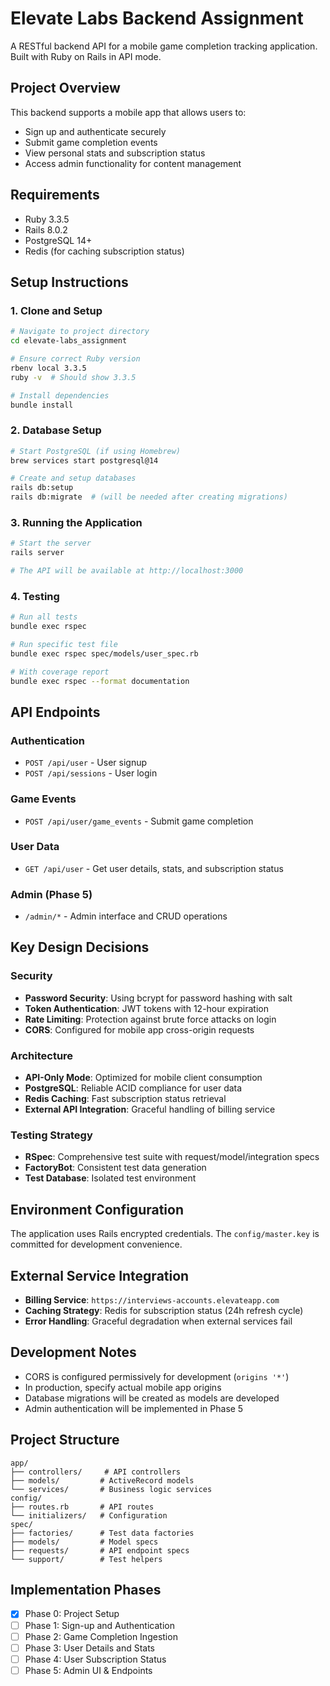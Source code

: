 # Elevate Labs Backend Assignment

A RESTful backend API for a mobile game completion tracking application. Built with Ruby on Rails in API mode.

## Project Overview

This backend supports a mobile app that allows users to:

- Sign up and authenticate securely
- Submit game completion events
- View personal stats and subscription status
- Access admin functionality for content management

## Requirements

- Ruby 3.3.5
- Rails 8.0.2
- PostgreSQL 14+
- Redis (for caching subscription status)

## Setup Instructions

### 1. Clone and Setup

```bash
# Navigate to project directory
cd elevate-labs_assignment

# Ensure correct Ruby version
rbenv local 3.3.5
ruby -v  # Should show 3.3.5

# Install dependencies
bundle install
```

### 2. Database Setup

```bash
# Start PostgreSQL (if using Homebrew)
brew services start postgresql@14

# Create and setup databases
rails db:setup
rails db:migrate  # (will be needed after creating migrations)
```

### 3. Running the Application

```bash
# Start the server
rails server

# The API will be available at http://localhost:3000
```

### 4. Testing

```bash
# Run all tests
bundle exec rspec

# Run specific test file
bundle exec rspec spec/models/user_spec.rb

# With coverage report
bundle exec rspec --format documentation
```

## API Endpoints

### Authentication

- `POST /api/user` - User signup
- `POST /api/sessions` - User login

### Game Events

- `POST /api/user/game_events` - Submit game completion

### User Data

- `GET /api/user` - Get user details, stats, and subscription status

### Admin (Phase 5)

- `/admin/*` - Admin interface and CRUD operations

## Key Design Decisions

### Security

- **Password Security**: Using bcrypt for password hashing with salt
- **Token Authentication**: JWT tokens with 12-hour expiration
- **Rate Limiting**: Protection against brute force attacks on login
- **CORS**: Configured for mobile app cross-origin requests

### Architecture

- **API-Only Mode**: Optimized for mobile client consumption
- **PostgreSQL**: Reliable ACID compliance for user data
- **Redis Caching**: Fast subscription status retrieval
- **External API Integration**: Graceful handling of billing service

### Testing Strategy

- **RSpec**: Comprehensive test suite with request/model/integration specs
- **FactoryBot**: Consistent test data generation
- **Test Database**: Isolated test environment

## Environment Configuration

The application uses Rails encrypted credentials. The `config/master.key` is committed for development convenience.

## External Service Integration

- **Billing Service**: `https://interviews-accounts.elevateapp.com`
- **Caching Strategy**: Redis for subscription status (24h refresh cycle)
- **Error Handling**: Graceful degradation when external services fail

## Development Notes

- CORS is configured permissively for development (`origins '*'`)
- In production, specify actual mobile app origins
- Database migrations will be created as models are developed
- Admin authentication will be implemented in Phase 5

## Project Structure

```
app/
├── controllers/     # API controllers
├── models/         # ActiveRecord models
└── services/       # Business logic services
config/
├── routes.rb       # API routes
└── initializers/   # Configuration
spec/
├── factories/      # Test data factories
├── models/         # Model specs
├── requests/       # API endpoint specs
└── support/        # Test helpers
```

## Implementation Phases

- [x] Phase 0: Project Setup
- [ ] Phase 1: Sign-up and Authentication
- [ ] Phase 2: Game Completion Ingestion
- [ ] Phase 3: User Details and Stats
- [ ] Phase 4: User Subscription Status
- [ ] Phase 5: Admin UI & Endpoints
